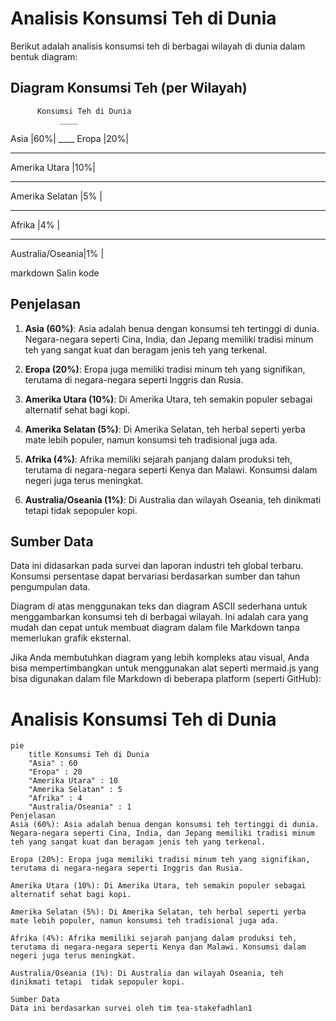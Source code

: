 # Analisis Konsumsi Teh di Dunia

Berikut adalah analisis konsumsi teh di berbagai wilayah di dunia dalam bentuk diagram:

## Diagram Konsumsi Teh (per Wilayah)

          Konsumsi Teh di Dunia
               ____
  Asia        |60%|
               ____
Eropa |20%|
____
Amerika Utara |10%|
____
Amerika Selatan |5% |
____
Afrika |4% |
____
Australia/Oseania|1% |

markdown
Salin kode

## Penjelasan

1. **Asia (60%)**: Asia adalah benua dengan konsumsi teh tertinggi di dunia. Negara-negara seperti Cina, India, dan Jepang memiliki tradisi minum teh yang sangat kuat dan beragam jenis teh yang terkenal.
  
2. **Eropa (20%)**: Eropa juga memiliki tradisi minum teh yang signifikan, terutama di negara-negara seperti Inggris dan Rusia.
  
3. **Amerika Utara (10%)**: Di Amerika Utara, teh semakin populer sebagai alternatif sehat bagi kopi.
  
4. **Amerika Selatan (5%)**: Di Amerika Selatan, teh herbal seperti yerba mate lebih populer, namun konsumsi teh tradisional juga ada.
  
5. **Afrika (4%)**: Afrika memiliki sejarah panjang dalam produksi teh, terutama di negara-negara seperti Kenya dan Malawi. Konsumsi dalam negeri juga terus meningkat.
  
6. **Australia/Oseania (1%)**: Di Australia dan wilayah Oseania, teh dinikmati tetapi tidak sepopuler kopi.

## Sumber Data

Data ini didasarkan pada survei dan laporan industri teh global terbaru. Konsumsi persentase dapat bervariasi berdasarkan sumber dan tahun pengumpulan data.

Diagram di atas menggunakan teks dan diagram ASCII sederhana untuk menggambarkan konsumsi teh di berbagai wilayah. Ini adalah cara yang mudah dan cepat untuk membuat diagram dalam file Markdown tanpa memerlukan grafik eksternal.

Jika Anda membutuhkan diagram yang lebih kompleks atau visual, Anda bisa mempertimbangkan untuk menggunakan alat seperti mermaid.js yang bisa digunakan dalam file Markdown di beberapa platform (seperti GitHub):

# Analisis Konsumsi Teh di Dunia

```mermaid
pie
    title Konsumsi Teh di Dunia
    "Asia" : 60
    "Eropa" : 20
    "Amerika Utara" : 10
    "Amerika Selatan" : 5
    "Afrika" : 4
    "Australia/Oseania" : 1
Penjelasan
Asia (60%): Asia adalah benua dengan konsumsi teh tertinggi di dunia. Negara-negara seperti Cina, India, dan Jepang memiliki tradisi minum teh yang sangat kuat dan beragam jenis teh yang terkenal.

Eropa (20%): Eropa juga memiliki tradisi minum teh yang signifikan, terutama di negara-negara seperti Inggris dan Rusia.

Amerika Utara (10%): Di Amerika Utara, teh semakin populer sebagai alternatif sehat bagi kopi.

Amerika Selatan (5%): Di Amerika Selatan, teh herbal seperti yerba mate lebih populer, namun konsumsi teh tradisional juga ada.

Afrika (4%): Afrika memiliki sejarah panjang dalam produksi teh, terutama di negara-negara seperti Kenya dan Malawi. Konsumsi dalam negeri juga terus meningkat.

Australia/Oseania (1%): Di Australia dan wilayah Oseania, teh dinikmati tetapi  tidak sepopuler kopi.

Sumber Data
Data ini berdasarkan survei oleh tim tea-stakefadhlan1 
